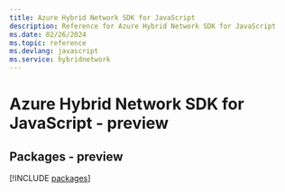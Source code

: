 ```yaml
---
title: Azure Hybrid Network SDK for JavaScript
description: Reference for Azure Hybrid Network SDK for JavaScript
ms.date: 02/26/2024
ms.topic: reference
ms.devlang: javascript
ms.service: hybridnetwork
---
```

# Azure Hybrid Network SDK for JavaScript - preview
## Packages - preview
[!INCLUDE [packages](hybrid-network-index.md)]
